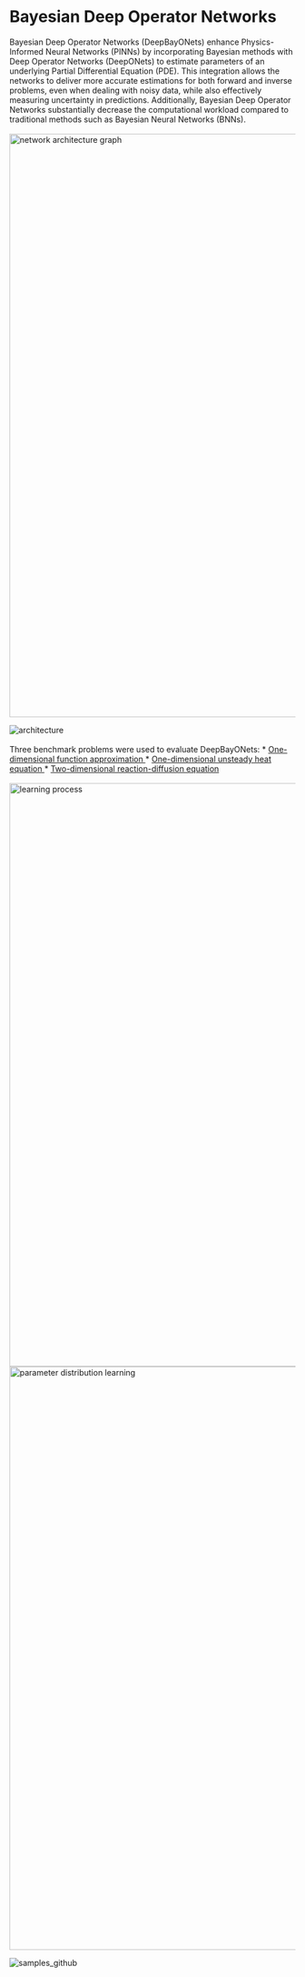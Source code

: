 # Bayesian Deep Operator Networks
Bayesian Deep Operator Networks (DeepBayONets) enhance Physics-Informed Neural Networks (PINNs) by incorporating Bayesian methods with Deep Operator Networks (DeepONets) to estimate parameters of an underlying Partial Differential Equation (PDE). This integration allows the networks to deliver more accurate estimations for both forward and inverse problems, even when dealing with noisy data, while also effectively measuring uncertainty in predictions. Additionally, Bayesian Deep Operator Networks substantially decrease the computational workload compared to traditional methods such as Bayesian Neural Networks (BNNs).
<br><br>
<img width="1026" alt="network architecture graph" src="https://github.com/user-attachments/assets/bd23dd52-5a19-4cc1-956a-7ed30acd6bf5" />

<img src="https://github.com/user-attachments/assets/617bcf7f-2f3f-4fa1-9238-1f5b3f4c66ea" alt="architecture" />
<br><br>
Three benchmark problems were used to evaluate DeepBayONets:
* <a href="https://github.com/csml-beach/differentiable-models/blob/main/func-approximator/func-approx-high-noise.ipynb" target="_blank">One-dimensional function approximation </a>
* <a href="https://github.com/csml-beach/differentiable-models/blob/main/notebooks/heat-equation/bayes-pinn-PDE-posterior-samples.ipynb" target="_blank">One-dimensional unsteady heat equation </a>
* <a href="https://github.com/csml-beach/differentiable-models/blob/main/notebooks/2D-non-linear-diffusion-reaction/2d-non-linear-multimode.ipynb" target="_blank" >Two-dimensional reaction-diffusion equation </a>
<br> <br>
<img width="1026" src="https://github.com/user-attachments/assets/38881587-441d-4a4e-9ba2-f4dc1d22d4b3" alt="learning process">
<img width="1026" src="https://github.com/user-attachments/assets/23f327da-2377-407c-a657-b604846be593" alt="parameter distribution learning">

![samples_github](https://github.com/user-attachments/assets/60cb9064-ff1b-401b-b6ff-50900c817a4a)

